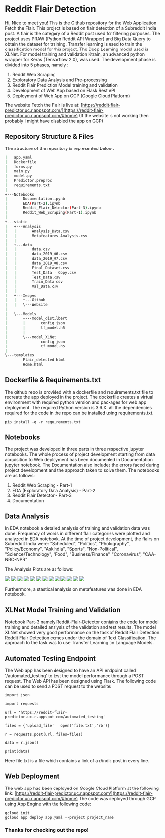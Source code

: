 # Reddit Flair Detection

Hi, Nice to meet you! This is the Github repository for the Web Application Fetch the Flair. This project is based on flair detection of a Subreddit India post. A flair is the category of a Reddit post used for filtering purposes. The project uses PRAW (Python Reddit API Wrapper) and Big Data Query to obtain the dataset for training.  Transfer learning is used to train the classification model for this project. The Deep Learning model  used is XLNet. For model training and validation Ktrain, an advanced python wrapper for Keras (Tensorflow 2.0), was used. The development phase is divided into 5 phases, namely :

 1. Reddit Web Scraping
 2. Exploratory Data Analysis and Pre-processing
 3. Reddit Flair Prediction Model training and validation
 4. Development of Web App based on Flask Rest API
 5. Deployment of Web App on GCP (Google Cloud Platform)
 
 The website Fetch the Flair is live at:
[https://reddit-flair-predictor.uc.r.appspot.com/](https://reddit-flair-predictor.uc.r.appspot.com/#home)
(If the website is not working then probably I might have disabled the app on GCP) 
## Repository Structure & Files
The structure of the repository is represented below :
```bash
|   app.yaml
|   Dockerfile
|   forms.py
|   main.py
|   model.py
|   Predictor.preproc
|   requirements.txt
|   
+---Notebooks
|       Documentation.ipynb
|       EDA(Part-2).ipynb
|       Reddit_Flair_Detector(Part-3).ipynb
|       Reddit_Web_Scraping(Part-1).ipynb
|       
+---static
|   +---Analysis
|   |       Analysis_Data.csv
|   |       Metafeatures_Analysis.csv
|   |       
|   +---data
|   |       data.csv
|   |       data_2019_06.csv
|   |       data_2019_07.csv
|   |       data_2019_08.csv
|   |       Final_Dataset.csv
|   |       Test_Data - Copy.csv
|   |       Test_Data.csv
|   |       Train_Data.csv
|   |       Val_Data.csv
|   |       
|   +---Images
|   |   +---Github
|   |   \---Website
|
|   \---Models
|       +---model_distilbert
|       |       config.json
|       |       tf_model.h5
|       |       
|       \---model_XLNet
|               config.json
|               tf_model.h5
|               
\---templates
        Flair_detected.html
        Home.html
```
## Dockerfile & Requirements.txt

The github repo is provided with a dockerfile and requirements.txt file to recreate the app deployed in the project. The dockerfile creates a virtual environment with required python version and packages for web app deployment. The required Python version is 3.6.X. All the dependencies required for the code in the repo can be installed using requirements.txt.
```
pip install -q -r requirements.txt
```

## Notebooks

The project was developed in three parts in three respective jupyter notebooks. The whole process of project development starting from data acquisition to Web deployment has been documented in Documentation jupyter notebook. The Documentation also includes the errors faced during project development and the approach taken to solve them. The notebooks are as follows:
1. Reddit Web Scraping - Part-1
2. EDA (Exploratory Data Analysis) - Part-2
3. Reddit Flair Detector - Part-3
4. Documentation
## Data Analysis

In EDA notebook a detailed analysis of training and validation data was done. Frequency of words in different flair categories were plotted and analyzed in EDA notebook. 
At the time of project development, the flairs on Subreddit India were:
"Scheduled", "Politics", "Photography", "Policy/Economy", "AskIndia", "Sports", "Non-Political", "Science/Technology", "Food", "Business/Finance", "Coronavirus", "CAA-NRC-NPR"

The Analysis Plots are as follows:

![](static/Images/Github/Frequency_1.png)
![](static/Images/Github/Frequency_2.png)
![](static/Images/Github/Frequency_3.png)
![](static/Images/Github/Frequency_4.png)
![](static/Images/Github/Frequency_5.png)
![](static/Images/Github/Frequency_6.png)
![](static/Images/Github/Frequency_6.png)
![](static/Images/Github/Frequency_7.png)
![](static/Images/Github/Frequency_8.png)
![](static/Images/Github/Frequency_9.png)
![](static/Images/Github/Frequency_10.png)
![](static/Images/Github/Frequency_11.png)
![](static/Images/Github/Frequency_12.png)

Furthermore, a stastical analysis on metafeatures was done in EDA notebook.

## XLNet Model Training and Validation

Notebook Part-3 namely Reddit-Flair-Detector contains the code for model training and detailed analysis of the validation and test results. The model XLNet showed very good performance on the task of Reddit Flair Detection. Reddit Flair Detection comes under the domain of Text Classification. The approach to the task was to use Transfer Learning on Language Models.

## Automated Testing Endpoint
The Web app has been designed to have an API endpoint called '/automated_testing' to test the model performance through a POST request. The Web API has been designed using Flask. The following code can be used to send a POST request to the website:
```
import json

import requests

url = 'https://reddit-flair-predictor.uc.r.appspot.com/automated_testing'

files = {'upload_file':  open('file.txt','rb')}

r = requests.post(url, files=files)

data = r.json()

print(data)
```
Here file.txt is a file which contains a link of a r/india post in every line.
## Web Deployment
The web app has been deployed on Google Cloud Platform at the following link:
[https://reddit-flair-predictor.uc.r.appspot.com/](https://reddit-flair-predictor.uc.r.appspot.com/#home)
The code was deployed through GCP using App Engine with the following code:
```
gcloud init
gcloud app deploy app.yaml --project project_name
```
### Thanks for checking out the repo!
